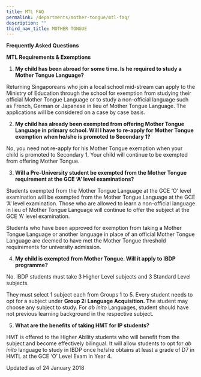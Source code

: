 ```yaml
---
title: MTL FAQ
permalink: /departments/mother-tongue/mtl-faq/
description: ""
third_nav_title: MOTHER TONGUE
---
```

**Frequently Asked Questions**

**MTL Requirements & Exemptions**

1.  **My child has been abroad for some time. Is he required to study a Mother Tongue Language?**

Returning Singaporeans who join a local school mid-stream can apply to the Ministry of Education through the school for exemption from studying their official Mother Tongue Language or to study a non-official language such as French, German or Japanese in lieu of Mother Tongue Language. The applications will be considered on a case by case basis.

2.  **My child has already been exempted from offering Mother Tongue Language in primary school. Will I have to re-apply for Mother Tongue exemption when he/she is promoted to Secondary 1?**

No, you need not re-apply for his Mother Tongue exemption when your child is promoted to Secondary 1. Your child will continue to be exempted from offering Mother Tongue.

3.  **Will a Pre-University student be exempted from the Mother Tongue requirement at the GCE ‘A’ level examinations?**

Students exempted from the Mother Tongue Language at the GCE ‘O’ level examination will be exempted from the Mother Tongue Language at the GCE ‘A’ level examination. Those who are allowed to learn a non-official language in lieu of Mother Tongue Language will continue to offer the subject at the GCE ‘A’ level examination.

Students who have been approved for exemption from taking a Mother Tongue Language or another language in place of an official Mother Tongue Language are deemed to have met the Mother Tongue threshold requirements for university admission.

4.  **My child is exempted from Mother Tongue. Will it apply to IBDP programme?**

No. IBDP students must take 3 Higher Level subjects and 3 Standard Level subjects.

They must select 1 subject each from Groups 1 to 5. Every student needs to opt for a subject under **Group 2: Language Acquisition. T**he student may choose any subject to study. For _ab inito_ Languages, student should have not previous learning background in the respective subject.

5.  **What are the benefits of taking HMT for IP students?**

HMT is offered to the Higher Ability students who will benefit from the subject and become effectively bilingual. It will allow students to opt for _ab inito_ language to study in IBDP once he/she obtains at least a grade of D7 in HMTL at the GCE ‘O’ Level Exam in Year 4.

Updated as of 24 January 2018